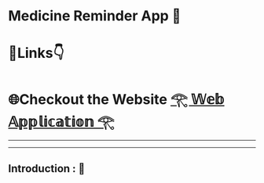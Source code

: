 #  Medicine Reminder App 🦁
#  🔗Links👇
#  🌐Checkout the Website [𓂀 𝕎𝕖𝕓 𝔸𝕡𝕡𝕝𝕚𝕔𝕒𝕥𝕚𝕠𝕟 𓂀]()
---
---
## Introduction : 🫵
